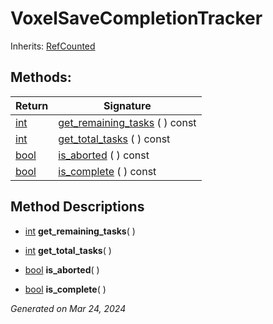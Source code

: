 # VoxelSaveCompletionTracker

Inherits: [RefCounted](https://docs.godotengine.org/en/stable/classes/class_refcounted.html)



## Methods: 


Return                                                                  | Signature                                               
----------------------------------------------------------------------- | --------------------------------------------------------
[int](https://docs.godotengine.org/en/stable/classes/class_int.html)    | [get_remaining_tasks](#i_get_remaining_tasks) ( ) const 
[int](https://docs.godotengine.org/en/stable/classes/class_int.html)    | [get_total_tasks](#i_get_total_tasks) ( ) const         
[bool](https://docs.godotengine.org/en/stable/classes/class_bool.html)  | [is_aborted](#i_is_aborted) ( ) const                   
[bool](https://docs.godotengine.org/en/stable/classes/class_bool.html)  | [is_complete](#i_is_complete) ( ) const                 
<p></p>

## Method Descriptions

- [int](https://docs.godotengine.org/en/stable/classes/class_int.html)<span id="i_get_remaining_tasks"></span> **get_remaining_tasks**( ) 


- [int](https://docs.godotengine.org/en/stable/classes/class_int.html)<span id="i_get_total_tasks"></span> **get_total_tasks**( ) 


- [bool](https://docs.godotengine.org/en/stable/classes/class_bool.html)<span id="i_is_aborted"></span> **is_aborted**( ) 


- [bool](https://docs.godotengine.org/en/stable/classes/class_bool.html)<span id="i_is_complete"></span> **is_complete**( ) 


_Generated on Mar 24, 2024_
